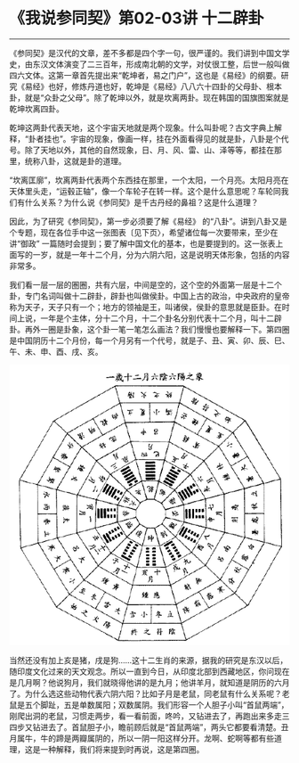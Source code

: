 # 《我说参同契》第02-03讲 十二辟卦

------

《参同契》是汉代的文章，差不多都是四个字一句，很严谨的。我们讲到中国文学史，由东汉文体演变了二三百年，形成南北朝的文学，对仗很工整，后世一般叫做四六文体。这第一章首先提出来“乾坤者，易之门户”，这也是《易经》的纲要。研究《易经》也好，修炼丹道也好，乾坤是《易经》八八六十四卦的父母卦、根本卦，就是“众卦之父母”。除了乾坤以外，就是坎离两卦。现在韩国的国旗图案就是乾坤坎离四卦。

乾坤这两卦代表天地，这个宇宙天地就是两个现象。什么叫卦呢？古文字典上解释，“卦者挂也”。宇宙的现象，像画一样，挂在外面看得见的就是卦，八卦是个代号。除了天地以外，其他的自然现象，日、月、风、雷、山、泽等等，都挂在那里，统称八卦，这就是卦的道理。

“坎离匡廓”，坎离两卦代表两个东西挂在那里，一个太阳，一个月亮。太阳月亮在天体里头走，“运毂正轴”，像一个车轮子在转一样。这个是什么意思呢？车轮同我们有什么关系？为什么说《参同契》是千古丹经的鼻祖？这是什么道理？

因此，为了研究《参同契》，第一步必须要了解《易经》 的“八卦”。讲到八卦又是个专题，现在各位手中这一张图表〔见下页〉，希望诸位每一次要带来，至少在讲“御政” 一篇随时会提到；要了解中国文化的基本，也是要提到的。这一张表上面写的一岁，就是一年十二个月，分为六阴六阳，这是说明天体形象，包括的内容非常多。

我们看一层一层的圏圈，共有六层，中间是空的，这个空的外面第一层是十二个卦，专门名词叫做十二辟卦，辟卦也叫做侯卦。中国上古的政治，中央政府的皇帝称为天子，天子只有一个；地方的领袖是王，叫诸侯，侯卦的意思就是臣卦。在时间上说，一年是个主体，分十二个月，十二个卦名分别代表十二个月，叫十二辟卦。再外一圈是卦象，这个卦一笔一笔怎么画法？我们慢慢也要解释一下。第四圈是中国阴历十二个月份，每一个月另有一个代号，就是子、丑、寅、卯、辰、巳、午、未、申、酉、戌、亥。

![img](%E5%8D%81%E4%BA%8C%E8%BE%9F%E5%8D%A6/CanTong02.png)

当然还没有加上亥是猪，戌是狗……这十二生肖的来源，据我的研究是东汉以后，随印度文化过来的天文观念。所以一直到今日，从印度北部到西藏地区，你问现在是几月啊？他说狗月，我们就晓得他讲的是九月；他讲羊月，就知道是阴历的六月了。为什么选这些动物代表六阴六阳？比如子月是老鼠，同老鼠有什么关系呢？老鼠是五个脚趾，五是单数属阳；双数属阴。我们形容一个人胆子小叫“首鼠两端”，刚爬出洞的老鼠，习惯走两步，看一看前面，咚吟，又钻进去了，再跑出来多走三四步又钻进去了。首鼠胆子小，瞻前顾后就是“首鼠两端”，两头它都要看清楚。丑月属牛，牛的蹄是两瓣属阴的，所以一阴一阳这样分开。龙啊、蛇啊等都有些道理，这是一种解释，我们将来提到时再说，这是第四圈。